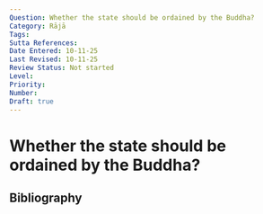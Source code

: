 ```yaml
---
Question: Whether the state should be ordained by the Buddha?
Category: Rājā
Tags: 
Sutta References: 
Date Entered: 10-11-25
Last Revised: 10-11-25
Review Status: Not started
Level: 
Priority: 
Number: 
Draft: true
---
```


# Whether the state should be ordained by the Buddha?

## Bibliography

<!-- 

Notes:



-->